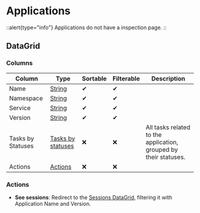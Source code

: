 # Applications

::alert{type="info"}
Applications do not have a inspection page.
::

## DataGrid

### Columns

| Column | Type | Sortable | Filterable | Description |
| -------- | -------- | -------- | -------- | -------- |
| Name | [String](../6.DataGrids/3.columns.md#simple-columns) | ✔ | ✔ | |
| Namespace | [String](../6.DataGrids/3.columns.md#simple-columns) | ✔ | ✔ | |
| Service | [String](../6.DataGrids/3.columns.md#simple-columns) | ✔ | ✔ | |
| Version | [String](../6.DataGrids/3.columns.md#simple-columns) | ✔ | ✔ | |
| Tasks by Statuses | [Tasks by statuses](../6.DataGrids/3.columns.md#tasks-by-statuses) | ❌ | ❌ | All tasks related to the application, grouped by their statuses. |
| Actions | [Actions](../6.DataGrids/3.columns.md#actions-columns) | ❌ | ❌ | |

### Actions

- **See sessions**: Redirect to the [Sessions DataGrid](3.Sessions.md), filtering it with Application Name and Version.